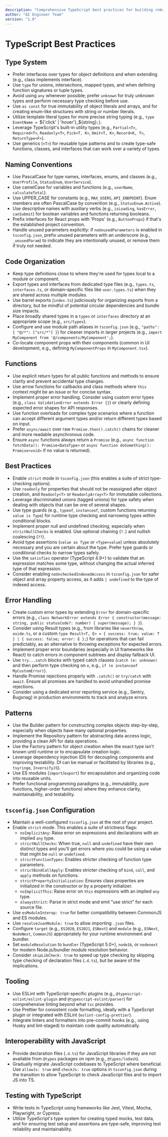 ```yaml
---
description: "Comprehensive TypeScript best practices for building robust, scalable, and maintainable applications."
author: "AI Engineer Team"
version: "1.0"
---
```


# TypeScript Best Practices

## Type System
- Prefer interfaces over types for object definitions and when extending (e.g., class implements interface).
- Use `type` for unions, intersections, mapped types, and when defining function signatures or tuple types.
- Avoid using `any` whenever possible; prefer `unknown` for truly unknown types and perform necessary type checking before use.
- Use `as const` for true immutability of object literals and arrays, and for creating enum-like structures with string or number literals.
- Utilize template literal types for more precise string typing (e.g., `type EventName = `${'click' | 'hover'}_${string}`;`).
- Leverage TypeScript's built-in utility types (e.g., `Partial<T>`, `Required<T>`, `Readonly<T>`, `Pick<T, K>`, `Omit<T, K>`, `Record<K, T>`, `ReturnType<F>`).
- Use generics (`<T>`) for reusable type patterns and to create type-safe functions, classes, and interfaces that can work over a variety of types.

## Naming Conventions
- Use PascalCase for type names, interfaces, enums, and classes (e.g., `UserProfile`, `StatusEnum`, `UserService`).
- Use camelCase for variables and functions (e.g., `userName`, `calculateTotal`).
- Use UPPER_CASE for constants (e.g., `MAX_USERS`, `API_ENDPOINT`). Enum members are often PascalCase by convention (e.g., `StatusEnum.Active`).
- Use descriptive names with auxiliary verbs (e.g., `isLoading`, `hasError`, `canSubmit`) for boolean variables and functions returning booleans.
- Prefix interfaces for React props with 'Props' (e.g., `ButtonProps`) if that's the established project convention.
- Handle unused parameters explicitly: if `noUnusedParameters` is enabled in `tsconfig.json`, prefix unused parameters with an underscore (e.g., `_unusedParam`) to indicate they are intentionally unused, or remove them if truly not needed.

## Code Organization
- Keep type definitions close to where they're used for types local to a module or component.
- Export types and interfaces from dedicated type files (e.g., `types.ts`, `interfaces.ts`, or domain-specific files like `user.types.ts`) when they are shared across multiple modules.
- Use barrel exports (`index.ts`) judiciously for organizing exports from a directory, but be mindful of potential circular dependencies and bundle size impacts.
- Place broadly shared types in a `types` or `interfaces` directory at an appropriate scope (e.g., `src/types`).
- Configure and use module path aliases in `tsconfig.json` (e.g., `"paths": { "@/*": ["src/*"] }`) for cleaner imports in larger projects (e.g., `import MyComponent from '@/components/MyComponent';`).
- Co-locate component props with their components (common in UI development, e.g., defining `MyComponentProps` in `MyComponent.tsx`).

## Functions
- Use explicit return types for all public functions and methods to ensure clarity and prevent accidental type changes.
- Use arrow functions for callbacks and class methods where `this` context might be an issue or for concise syntax.
- Implement proper error handling. Consider using custom error types (e.g., `class ValidationError extends Error {}`) or clearly defining expected error shapes for API responses.
- Use function overloads for complex type scenarios where a function can accept different argument types and/or return different types based on input.
- Prefer `async/await` over raw `Promise.then().catch()` chains for cleaner and more readable asynchronous code.
- Ensure `async` functions always return a `Promise` (e.g., `async function fetchData(): Promise<DataType>` or `async function doSomething(): Promise<void>` if no value is returned).

## Best Practices
- Enable `strict` mode in `tsconfig.json` (this enables a suite of strict type-checking options).
- Use `readonly` for properties that should not be reassigned after object creation, and `Readonly<T>` or `ReadonlyArray<T>` for immutable collections.
- Leverage discriminated unions (tagged unions) for type safety when dealing with objects that can be one of several shapes.
- Use type guards (e.g., `typeof`, `instanceof`, custom functions returning `value is Type`) for runtime type checking and narrowing types within conditional blocks.
- Implement proper null and undefined checking, especially when `strictNullChecks` is enabled. Use optional chaining (`?.`) and nullish coalescing (`??`).
- Avoid type assertions (`value as Type` or `<Type>value`) unless absolutely necessary and you are certain about the type. Prefer type guards or conditional checks to narrow types safely.
- Use the `satisfies` operator (TypeScript 4.9+) to validate that an expression matches some type, without changing the actual inferred type of that expression.
- Consider enabling `noUncheckedIndexedAccess` in `tsconfig.json` for safer object and array property access, as it adds `| undefined` to the type of indexed access.

## Error Handling
- Create custom error types by extending `Error` for domain-specific errors (e.g., `class NetworkError extends Error { constructor(message: string, public statusCode?: number) { super(message); } }`).
- Consider using Result types (e.g., from libraries like `neverthrow`, `oxide.ts`, or a custom `type Result<T, E> = { success: true; value: T } | { success: false; error: E };`) for operations that can fail predictably, as an alternative to throwing exceptions for expected errors.
- Implement proper error boundaries (especially in UI frameworks like React) to catch errors in component subtrees and display fallback UI.
- Use `try...catch` blocks with typed catch clauses (`catch (e: unknown)` and then perform type checking on `e`, e.g., `if (e instanceof MyCustomError)`).
- Handle Promise rejections properly with `.catch()` or `try/catch` with `await`. Ensure all promises are handled to avoid unhandled promise rejections.
- Consider using a dedicated error reporting service (e.g., Sentry, Bugsnag) in production environments to track and analyze errors.

## Patterns
- Use the Builder pattern for constructing complex objects step-by-step, especially when objects have many optional properties.
- Implement the Repository pattern for abstracting data access logic, providing a clean API for data operations.
- Use the Factory pattern for object creation when the exact type isn't known until runtime or to encapsulate creation logic.
- Leverage dependency injection (DI) for decoupling components and improving testability. DI can be manual or facilitated by libraries (e.g., `tsyringe`, `InversifyJS`).
- Use ES modules (`import`/`export`) for encapsulation and organizing code into reusable units.
- Prefer functional programming paradigms (e.g., immutability, pure functions, higher-order functions) where they enhance clarity, maintainability, and testability.

## `tsconfig.json` Configuration
- Maintain a well-configured `tsconfig.json` at the root of your project.
- Enable `strict` mode. This enables a suite of strictness flags:
  - `noImplicitAny`: Raise error on expressions and declarations with an implied `any` type.
  - `strictNullChecks`: When true, `null` and `undefined` have their own distinct types and you'll get errors where you could be using a value that might be `null` or `undefined`.
  - `strictFunctionTypes`: Enables stricter checking of function type parameters.
  - `strictBindCallApply`: Enables stricter checking of `bind`, `call`, and `apply` methods on functions.
  - `strictPropertyInitialization`: Ensures class properties are initialized in the constructor or by a property initializer.
  - `noImplicitThis`: Raise error on `this` expressions with an implied `any` type.
  - `alwaysStrict`: Parse in strict mode and emit "use strict" for each source file.
- Use `esModuleInterop: true` for better compatibility between CommonJS and ES modules.
- Use `resolveJsonModule: true` to allow importing `.json` files.
- Configure `target` (e.g., `ES2020`, `ES2021`, `ESNext`) and `module` (e.g., `ESNext`, `NodeNext`, `CommonJS`) appropriately for your runtime environment and bundler.
- Set `moduleResolution` to `bundler` (TypeScript 5.0+), `node16`, or `nodenext` for modern Node.js/bundler module resolution behavior.
- Consider `skipLibCheck: true` to speed up type checking by skipping type checking of declaration files (`.d.ts`), but be aware of the implications.

## Tooling
- Use ESLint with TypeScript-specific plugins (e.g., `@typescript-eslint/eslint-plugin` and `@typescript-eslint/parser`) for comprehensive linting beyond what `tsc` provides.
- Use Prettier for consistent code formatting, ideally with a TypeScript plugin or integrated with ESLint (`eslint-config-prettier`).
- Integrate linters and formatters into pre-commit hooks (e.g., using Husky and lint-staged) to maintain code quality automatically.

## Interoperability with JavaScript
- Provide declaration files (`.d.ts`) for JavaScript libraries if they are not available from `@types` packages on npm (e.g., `@types/lodash`).
- Gradually migrate JavaScript codebases to TypeScript where beneficial. Use `allowJs: true` and `checkJs: true` options in `tsconfig.json` during the transition to allow TypeScript to check JavaScript files and to import JS into TS.

## Testing with TypeScript
- Write tests in TypeScript using frameworks like Jest, Vitest, Mocha, Playwright, or Cypress.
- Utilize TypeScript's type system for creating typed mocks, test data, and for ensuring test setup and assertions are type-safe, improving test reliability and maintainability.
